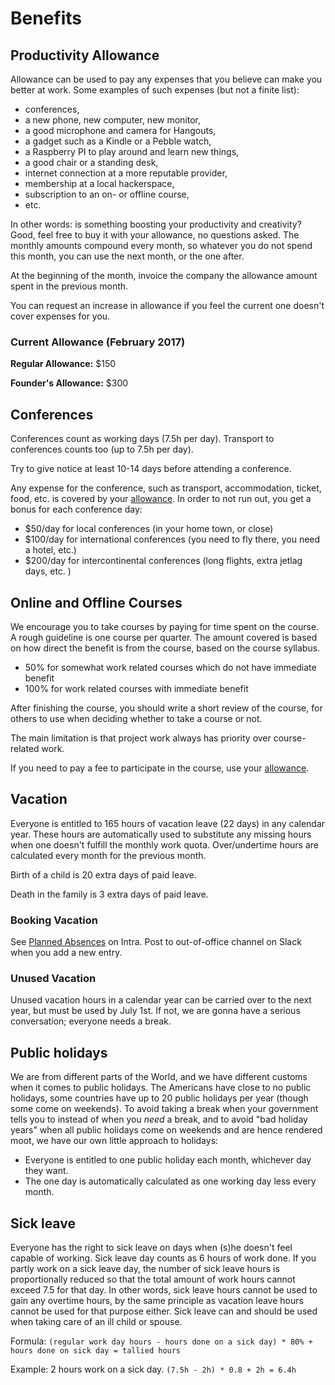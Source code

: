 # Benefits

## Productivity Allowance

Allowance can be used to pay any expenses that you believe can make you better at work. Some examples of such expenses (but not a finite list):

* conferences,
* a new phone, new computer, new monitor,
* a good microphone and camera for Hangouts,
* a gadget such as a Kindle or a Pebble watch,
* a Raspberry PI to play around and learn new things,
* a good chair or a standing desk,
* internet connection at a more reputable provider,
* membership at a local hackerspace,
* subscription to an on- or offline course,
* etc.

In other words: is something boosting your productivity and creativity? Good, feel free to buy it with your allowance, no questions asked. The monthly amounts compound every month, so whatever you do not spend this month, you can use the next month, or the one after.

At the beginning of the month, invoice the company the allowance amount spent in the previous month.

You can request an increase in allowance if you feel the current one doesn't cover expenses for you.

### Current Allowance (February 2017)

**Regular Allowance:** $150

**Founder's Allowance:** $300

## Conferences

Conferences count as working days (7.5h per day). Transport to conferences counts too (up to 7.5h per day).

Try to give notice at least 10-14 days before attending a conference.

Any expense for the conference, such as transport, accommodation, ticket, food, etc. is covered by your [allowance](#productivity-allowance). In order to not run out, you get a bonus for each conference day:
* $50/day for local conferences (in your home town, or close)
* $100/day for international conferences (you need to fly there, you need a hotel, etc.)
* $200/day for intercontinental conferences (long flights, extra jetlag days, etc. )


## Online and Offline Courses

We encourage you to take courses by paying for time spent on the course. A rough guideline is one course per quarter. The amount covered is based on how direct the benefit is from the course, based on the course syllabus.

* 50% for somewhat work related courses which do not have immediate benefit
* 100% for work related courses with immediate benefit

After finishing the course, you should write a short review of the course, for others to use when deciding whether to take a course or not.

The main limitation is that project work always has priority over course-related work.

If you need to pay a fee to participate in the course, use your [allowance](#productivity-allowance).



## Vacation

Everyone is entitled to 165 hours of vacation leave (22 days) in any calendar year. These hours are automatically used to substitute any missing hours when one doesn't fulfill the monthly work quota. Over/undertime hours are calculated every month for the previous month.

Birth of a child is 20 extra days of paid leave.

Death in the family is 3 extra days of paid leave.

### Booking Vacation

See [Planned Absences](https://intra.niteoweb.com/resolveuid/dcf71b9c6b17430789ace610c9ac384a) on Intra. Post to out-of-office channel on Slack when you add a new entry.

### Unused Vacation

Unused vacation hours in a calendar year can be carried over to the next year, but must be used by July 1st. If not, we are gonna have a serious conversation; everyone needs a break.

## Public holidays

We are from different parts of the World, and we have different customs when it comes to public holidays. The Americans have close to no public holidays, some countries have up to 20 public holidays per year (though some come on weekends). To avoid taking a break when your government tells you to instead of when you *need* a break, and to avoid "bad holiday years" when all public holidays come on weekends and are hence rendered moot, we have our own little approach to holidays:

* Everyone is entitled to one public holiday each month, whichever day they want.
* The one day is automatically calculated as one working day less every month.


## Sick leave

Everyone has the right to sick leave on days when (s)he doesn't feel capable of working. Sick leave day counts as 6 hours of work done. If you partly work on a sick leave day, the number of sick leave hours is proportionally reduced so that the total amount of work hours cannot exceed 7.5 for that day. In other words, sick leave hours cannot be used to gain any overtime hours, by the same principle as vacation leave hours cannot be used for that purpose either. Sick leave can and should be used when taking care of an ill child or spouse.

Formula: `(regular work day hours - hours done on a sick day) * 80% + hours done on sick day = tallied hours`

Example: 2 hours work on a sick day. `(7.5h - 2h) * 0.8 + 2h = 6.4h`

